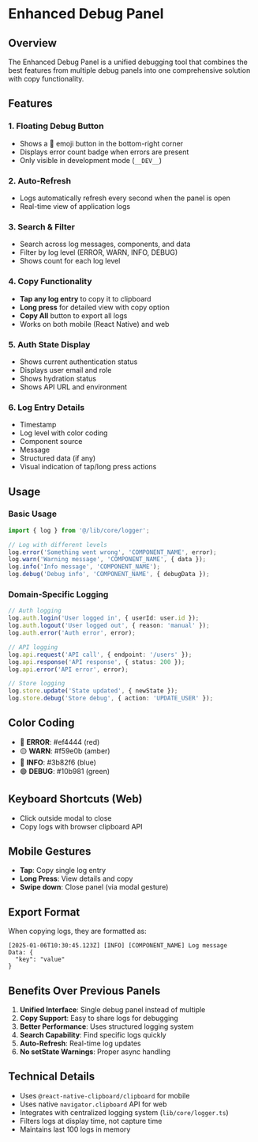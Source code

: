 # Enhanced Debug Panel

## Overview
The Enhanced Debug Panel is a unified debugging tool that combines the best features from multiple debug panels into one comprehensive solution with copy functionality.

## Features

### 1. **Floating Debug Button**
- Shows a 🐛 emoji button in the bottom-right corner
- Displays error count badge when errors are present
- Only visible in development mode (`__DEV__`)

### 2. **Auto-Refresh**
- Logs automatically refresh every second when the panel is open
- Real-time view of application logs

### 3. **Search & Filter**
- Search across log messages, components, and data
- Filter by log level (ERROR, WARN, INFO, DEBUG)
- Shows count for each log level

### 4. **Copy Functionality**
- **Tap any log entry** to copy it to clipboard
- **Long press** for detailed view with copy option
- **Copy All** button to export all logs
- Works on both mobile (React Native) and web

### 5. **Auth State Display**
- Shows current authentication status
- Displays user email and role
- Shows hydration status
- Shows API URL and environment

### 6. **Log Entry Details**
- Timestamp
- Log level with color coding
- Component source
- Message
- Structured data (if any)
- Visual indication of tap/long press actions

## Usage

### Basic Usage
```typescript
import { log } from '@/lib/core/logger';

// Log with different levels
log.error('Something went wrong', 'COMPONENT_NAME', error);
log.warn('Warning message', 'COMPONENT_NAME', { data });
log.info('Info message', 'COMPONENT_NAME');
log.debug('Debug info', 'COMPONENT_NAME', { debugData });
```

### Domain-Specific Logging
```typescript
// Auth logging
log.auth.login('User logged in', { userId: user.id });
log.auth.logout('User logged out', { reason: 'manual' });
log.auth.error('Auth error', error);

// API logging
log.api.request('API call', { endpoint: '/users' });
log.api.response('API response', { status: 200 });
log.api.error('API error', error);

// Store logging
log.store.update('State updated', { newState });
log.store.debug('Store debug', { action: 'UPDATE_USER' });
```

## Color Coding
- 🔴 **ERROR**: #ef4444 (red)
- 🟡 **WARN**: #f59e0b (amber)
- 🔵 **INFO**: #3b82f6 (blue)
- 🟢 **DEBUG**: #10b981 (green)

## Keyboard Shortcuts (Web)
- Click outside modal to close
- Copy logs with browser clipboard API

## Mobile Gestures
- **Tap**: Copy single log entry
- **Long Press**: View details and copy
- **Swipe down**: Close panel (via modal gesture)

## Export Format
When copying logs, they are formatted as:
```
[2025-01-06T10:30:45.123Z] [INFO] [COMPONENT_NAME] Log message
Data: {
  "key": "value"
}
```

## Benefits Over Previous Panels
1. **Unified Interface**: Single debug panel instead of multiple
2. **Copy Support**: Easy to share logs for debugging
3. **Better Performance**: Uses structured logging system
4. **Search Capability**: Find specific logs quickly
5. **Auto-Refresh**: Real-time log updates
6. **No setState Warnings**: Proper async handling

## Technical Details
- Uses `@react-native-clipboard/clipboard` for mobile
- Uses native `navigator.clipboard` API for web
- Integrates with centralized logging system (`lib/core/logger.ts`)
- Filters logs at display time, not capture time
- Maintains last 100 logs in memory